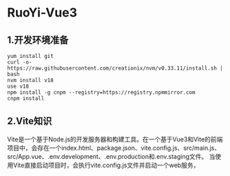 # RuoYi-Vue3

## 1.开发环境准备

```Shell
yum install git
curl -o- https://raw.githubusercontent.com/creationix/nvm/v0.33.11/install.sh | bash
nvm install v18
use v18
npm install -g cnpm --registry=https://registry.npmmirror.com
cnpm install
```

## 2.Vite知识

Vite是一个基于Node.js的开发服务器和构建工具。在一个基于Vue3和Vite的前端项目中，会存在一个index.html、package.json、vite.config.js、src/main.js、src/App.vue、.env.development、.env.production和.env.staging文件。
当使用Vite直接启动项目时，会执行vite.config.js文件并启动一个web服务，